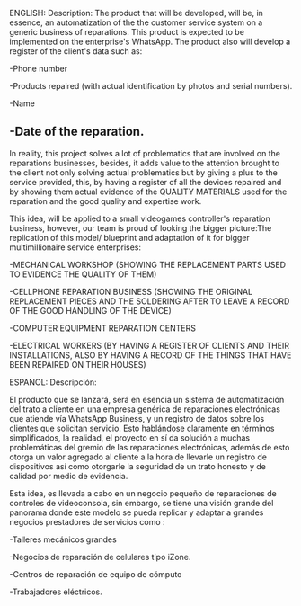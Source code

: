 ENGLISH:
Description:
The product that will be developed, will be, in essence, an automatization of the the customer service system on a generic business of reparations.
This product is expected to be implemented on the enterprise's WhatsApp. The product also will develop a register of the client's data such as:

-Phone number

-Products repaired (with actual identification by photos and serial numbers).

-Name

-Date of the reparation.
-----------------
In reality, this project solves a lot of problematics that are involved on the reparations businesses, besides, it adds value to the attention brought to the client
not only solving actual problematics but by giving a plus to the service provided, this, by having a register of all the devices repaired and by
showing them actual evidence of the QUALITY MATERIALS used for the reparation and the good quality and expertise work.

This idea, will be applied to a small videogames controller's reparation business, however, our team is proud of looking the bigger picture:The replication of this model/
blueprint and adaptation of it for bigger multimillionaire service enterprises:

-MECHANICAL WORKSHOP (SHOWING THE REPLACEMENT PARTS USED TO EVIDENCE THE QUALITY OF THEM)

-CELLPHONE REPARATION BUSINESS (SHOWING THE ORIGINAL REPLACEMENT PIECES AND THE SOLDERING AFTER TO LEAVE A RECORD OF THE GOOD HANDLING OF THE DEVICE)

-COMPUTER EQUIPMENT REPARATION CENTERS

-ELECTRICAL WORKERS (BY HAVING A REGISTER OF CLIENTS AND THEIR INSTALLATIONS, ALSO BY HAVING A RECORD OF THE THINGS THAT HAVE BEEN REPAIRED ON THEIR HOUSES)

ESPANOL:
Descripción:

El producto que se lanzará, será en esencia un sistema de automatización del trato a cliente en una empresa genérica de reparaciones electrónicas
que atiende vía WhatsApp Business, y un registro de datos sobre los clientes que solicitan servicio.
Esto hablándose claramente en términos simplificados, la realidad, el proyecto en sí da solución a muchas problemáticas del gremio de las reparaciones electrónicas, además de esto
otorga un valor agregado al cliente a la hora de llevarle un registro de dispositivos así como otorgarle la seguridad de un trato honesto y de calidad por
medio de evidencia.

Esta idea, es llevada a cabo en un negocio pequeño de reparaciones de controles de videoconsola, sin embargo, se tiene una visión grande del panorama donde 
este modelo se pueda replicar y adaptar a grandes negocios prestadores de servicios como :

-Talleres mecánicos grandes

-Negocios de reparación de celulares tipo iZone.

-Centros de reparación de equipo de cómputo

-Trabajadores eléctricos.
